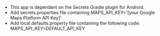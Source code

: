 - This app is dependant on the Secrets Gradle plugin for Android.
- Add secrets.properties file containing MAPS_API_KEY='[your Google Maps Platform API Key]'
- Add local.defaults.property file containing the following code: MAPS_API_KEY=DEFAULT_API_KEY